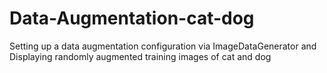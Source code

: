 # Data-Augmentation-cat-dog
Setting up a data augmentation configuration via ImageDataGenerator and Displaying randomly augmented training images of cat and dog
